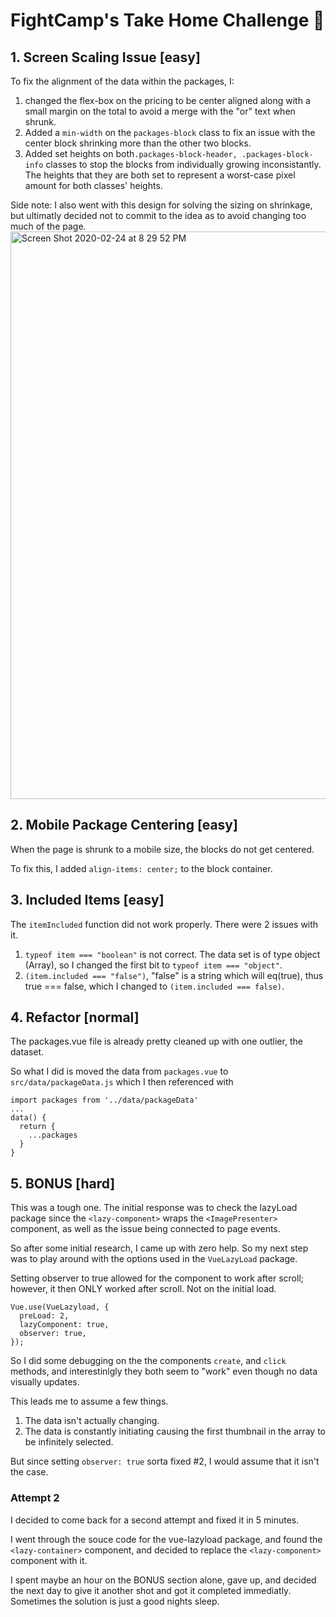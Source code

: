 # FightCamp's Take Home Challenge 🥊

## 1. Screen Scaling Issue [easy]
To fix the alignment of the data within the packages, I:

1. changed the flex-box on the pricing to be center aligned along with a small margin on the total to avoid a merge with the "or" text when shrunk.
2. Added a `min-width` on the `packages-block` class to fix an issue with the center block shrinking more than the other two blocks.
3. Added set heights on both`.packages-block-header, .packages-block-info` classes to stop the blocks from individually growing inconsistantly. The heights that they are both set to represent a worst-case pixel amount for both classes' heights.

Side note: I also went with this design for solving the sizing on shrinkage, but ultimatly decided not to commit to the idea as to avoid changing too much of the page.
<img width="908" alt="Screen Shot 2020-02-24 at 8 29 52 PM" src="https://user-images.githubusercontent.com/27185256/75228087-4d183680-5764-11ea-92d9-6b173ad5155c.png">

## 2. Mobile Package Centering [easy]
When the page is shrunk to a mobile size, the blocks do not get centered.

To fix this, I added `align-items: center;` to the block container.

## 3. Included Items [easy]
The `itemIncluded` function did not work properly. There were 2 issues with it.

1. `typeof item === "boolean"` is not correct. The data set is of type object (Array), so I changed the first bit to `typeof item === "object"`.
2. `(item.included === "false")`, "false" is a string which will eq(true), thus true === false, which I changed to `(item.included === false)`.

## 4. Refactor [normal]
The packages.vue file is already pretty cleaned up with one outlier, the dataset.

So what I did is moved the data from `packages.vue` to `src/data/packageData.js` which I then referenced with 
```
import packages from '../data/packageData'
...
data() {
  return {
    ...packages
  }
}
```
## 5. BONUS [hard]
This was a tough one. The initial response was to check the lazyLoad package since the `<lazy-component>` wraps the `<ImagePresenter>` component, as well as the issue being connected to page events.

So after some initial research, I came up with zero help. So my next step was to play around with the options used in the `VueLazyLoad` package.

Setting observer to true allowed for the component to work after scroll; however, it then ONLY worked after scroll. Not on the initial load.
```
Vue.use(VueLazyload, {
  preLoad: 2,
  lazyComponent: true,
  observer: true,
});
```
So I did some debugging on the the components `create`, and `click` methods, and interestinlgly they both seem to "work" even though no data visually updates. 

This leads me to assume a few things.
1. The data isn't actually changing.
2. The data is constantly initiating causing the first thumbnail in the array to be infinitely selected.

But since setting `observer: true` sorta fixed #2, I would assume that it isn't the case.

### Attempt 2
I decided to come back for a second attempt and fixed it in 5 minutes.

I went through the souce code for the vue-lazyload package, and found the `<lazy-container>` component, and decided to replace the `<lazy-component>` component with it.

I spent maybe an hour on the BONUS section alone, gave up, and decided the next day to give it another shot and got it completed immediatly. Sometimes the solution is just a good nights sleep.